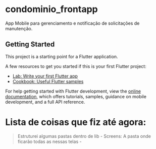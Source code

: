 # condominio_frontapp

App Mobile para gerenciamento e notificação de solicitações de manutenção.

## Getting Started

This project is a starting point for a Flutter application.

A few resources to get you started if this is your first Flutter project:

- [Lab: Write your first Flutter app](https://docs.flutter.dev/get-started/codelab)
- [Cookbook: Useful Flutter samples](https://docs.flutter.dev/cookbook)

For help getting started with Flutter development, view the
[online documentation](https://docs.flutter.dev/), which offers tutorials,
samples, guidance on mobile development, and a full API reference.

# Lista de coisas que fiz até agora:

> Estruturei algumas pastas dentro de lib
    - Screens: A pasta onde ficarão todas as nessas telas
    - 
> 
